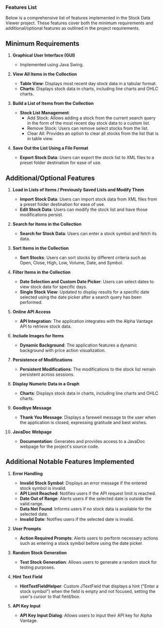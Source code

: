 ### Features List

Below is a comprehensive list of features implemented in the Stock Data Viewer project. These features cover both the minimum requirements and additional/optional features as outlined in the project requirements.

## Minimum Requirements

1. **Graphical User Interface (GUI)**
   - Implemented using Java Swing.

2. **View All Items in the Collection**
   - **Table View**: Displays most recent day stock data in a tabular format.
   - **Charts**: Displays stock data in charts, including line charts and OHLC charts.

3. **Build a List of Items from the Collection**
   - **Stock List Management**:
     - Add Stock: Allows adding a stock from the current search query in the form of the most recent day stock data to a custom list.
     - Remove Stock: Users can remove select stocks from the list.
     - Clear All: Provides an option to clear all stocks from the list that is in table view.

4. **Save Out the List Using a File Format**
   - **Export Stock Data**: Users can export the stock list to XML files to a preset folder destination for ease of use.

## Additional/Optional Features

1. **Load in Lists of Items / Previously Saved Lists and Modify Them**
   - **Import Stock Data**: Users can import stock data from XML files from a preset folder destination for ease of use.
   - **Edit Stock Data**: Users can modify the stock list and have those modifications persist.

2. **Search for Items in the Collection**
   - **Search for Stock Data**: Users can enter a stock symbol and fetch its data.

3. **Sort Items in the Collection**
   - **Sort Stocks**: Users can sort stocks by different criteria such as Open, Close, High, Low, Volume, Date, and Symbol.

4. **Filter Items in the Collection**
   - **Date Selection and Custom Date Picker**: Users can select dates to view stock data for specific days.
   - **Single Stock View**: Updated to display results for a specific date selected using the date picker after a search query has been performed.

5. **Online API Access**
   - **API Integration**: The application integrates with the Alpha Vantage API to retrieve stock data.

6. **Include Images for Items**
   - **Dynamic Background**: The application features a dynamic background with price action visualization.

7. **Persistence of Modifications**
   - **Persistent Modifications**: The modifications to the stock list remain persistent across sessions.

8. **Display Numeric Data in a Graph**
   - **Charts**: Displays stock data in charts, including line charts and OHLC charts.

9. **Goodbye Message**
   - **Thank You Message**: Displays a farewell message to the user when the application is closed, expressing gratitude and best wishes.

10. **JavaDoc Webpage**
    - **Documentation**: Generates and provides access to a JavaDoc webpage for the project's source code.

## Additional Notable Features Implemented

1. **Error Handling**
   - **Invalid Stock Symbol**: Displays an error message if the entered stock symbol is invalid.
   - **API Limit Reached**: Notifies users if the API request limit is reached.
   - **Date Out of Range**: Alerts users if the selected date is outside the valid range.
   - **Data Not Found**: Informs users if no stock data is available for the selected date.
   - **Invalid Date**: Notifies users if the selected date is invalid.

2. **User Prompts**
   - **Action Required Prompts**: Alerts users to perform necessary actions such as entering a stock symbol before using the date picker.

3. **Random Stock Generation**
   - **Test Stock Generation**: Allows users to generate a random stock for testing purposes.

4. **Hint Text Field**
   - **HintTextFieldHelper**: Custom JTextField that displays a hint ("Enter a stock symbol") when the field is empty and not focused, setting the user's cursor to that field/box.

5. **API Key Input**
   - **API Key Input Dialog**: Allows users to input their API key for Alpha Vantage.
